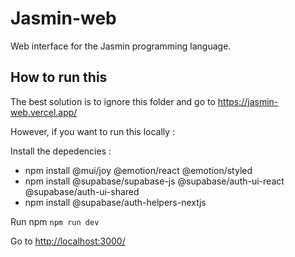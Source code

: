 # Jasmin-web

Web interface for the Jasmin programming language.

## How to run this

The best solution is to ignore this folder and go to <https://jasmin-web.vercel.app/>

However, if you want to run this locally :

Install the depedencies :

- npm install @mui/joy @emotion/react @emotion/styled
- npm install @supabase/supabase-js @supabase/auth-ui-react @supabase/auth-ui-shared
- npm install @supabase/auth-helpers-nextjs

Run npm `npm run dev`

Go to <http://localhost:3000/>
